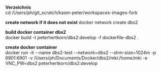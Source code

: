 **Verzeichnis**  
cd /Users/ph/git_scratch/kasm-peter/workspaces-images-fork

**create network if it does not exist**
docker network create dbs2

**build docker container dbs2**  
docker build -t peterhertkorn/dbs2:develop -f dockerfile-dbs2 .

**create docker container**  
docker run -it --name dbs2-test --network=dbs2 --shm-size=1024m -p 6901:6901 -v /Users/ph/Documents/Docker/dbs2/mki:/home/mki -e VNC_PW=dbs2 peterhertkorn/dbs2:develop

